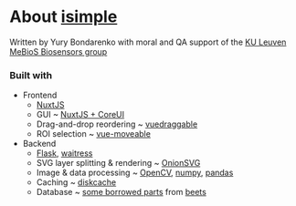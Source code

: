# About [isimple](https://github.com/ybnd/isimple)

Written by Yury Bondarenko with moral and QA support of the [KU Leuven MeBioS Biosensors group](https://www.biw.kuleuven.be/biosyst/mebios/biosensors-group)



### Built with

* Frontend
  * [NuxtJS](https://nuxtjs.org/)
  * GUI ~ [NuxtJS + CoreUI](https://github.com/muhibbudins/nuxt-coreui)
  * Drag-and-drop reordering ~ [vuedraggable](https://github.com/SortableJS/Vue.Draggable)
  * ROI selection ~ [vue-moveable](https://github.com/daybrush/vue-moveable)
* Backend
  * [Flask](https://flask.palletsprojects.com/en/1.1.x/), [waitress](https://docs.pylonsproject.org/projects/waitress/en/stable/)
  * SVG layer splitting & rendering ~ [OnionSVG](https://github.com/ybnd/OnionSVG)
  * Image & data processing ~ [OpenCV](https://opencv.org/), [numpy](https://numpy.org/), [pandas](https://pandas.pydata.org/)
  * Caching ~ [diskcache](http://www.grantjenks.com/docs/diskcache/)
  * Database ~ [some borrowed parts](https://github.com/beetbox/beets/tree/master/beets/dbcore) from [beets](https://github.com/beetbox/beets)